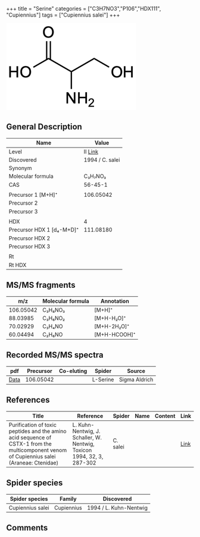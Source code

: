 +++
title = "Serine"
categories = ["C3H7NO3","P106","HDX111",
"Cupiennius"]
tags = ["Cupiennius salei"]
+++

![](/img/Serine.png)

## General Description

| Name                      | Value                                                       |
|---------------------------|-------------------------------------------------------------|
| Level                     | II [Link](http://massbank.jp/RecordDisplay.jsp?id=PB000401) |
| Discovered                | 1994 / C. salei                                             |
| Synonym                   |                                                             |
| Molecular formula         | C₃H₇NO₃                                                     |
| CAS                       | 56-45-1                                                     |
|                           |                                                             |
| Precursor 1 [M+H]⁺        | 106.05042                                                   |
| Precursor 2               |                                                             |
| Precursor 3               |                                                             |
|                           |                                                             |
| HDX                       | 4                                                           |
| Precursor HDX 1 [d₄-M+D]⁺ | 111.08180                                                   |
| Precursor HDX 2           |                                                             |
| Precursor HDX 3           |                                                             |
|                           |                                                             |
| Rt                        |                                                             |
| Rt HDX                    |                                                             |

## MS/MS fragments

| m/z       | Molecular formula | Annotation   |
|-----------|-------------------|--------------|
| 106.05042 | C₃H₈NO₃           | [M+H]⁺       |
| 88.03985  | C₃H₆NO₂           | [M+H-H₂O]⁺   |
| 70.02929  | C₃H₄NO            | [M+H-2H₂O]⁺  |
| 60.04494  | C₂H₆NO            | [M+H-HCOOH]⁺ |

## Recorded MS/MS spectra

| pdf      | Precursor | Co-eluting | Spider   | Source        |
|----------|-----------|------------|----------|---------------|
| [Data]() | 106.05042 |            | L-Serine | Sigma Aldrich |

## References

| Title  | Reference | Spider | Name | Content | Link |
|--------|-----------|--------|------|---------|------|
| Purification of toxic peptides and the amino acid sequence of CSTX-1 from the multicomponent venom of Cupiennius salei (Araneae: Ctenidae) | L. Kuhn-Nentwig, J. Schaller, W. Nentwig, Toxicon 1994, 32, 3, 287-302 | C. salei |      |         | [Link](https://doi.org/10.1016/0041-0101(94)90082-5) |

## Spider species

| Spider species   | Family     | Discovered             |
|------------------|------------|------------------------|
| Cupiennius salei | Cupiennius | 1994 / L. Kuhn-Nentwig |

## Comments